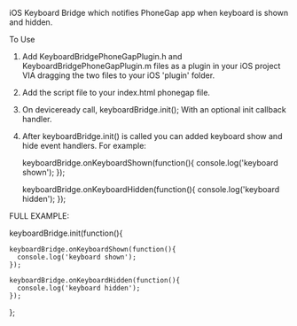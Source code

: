 iOS Keyboard Bridge which notifies PhoneGap app when keyboard is shown and hidden.

To Use

1) Add KeyboardBridgePhoneGapPlugin.h and KeyboardBridgePhoneGapPlugin.m files as a plugin in your iOS project VIA dragging the two files to
your iOS 'plugin' folder.

2) Add the script file to your index.html phonegap file. <script type="text/javascript" charset="utf-8" src="keyboardBridge.js"></script>

3) On deviceready call, keyboardBridge.init(); With an optional init callback handler.

4) After keyboardBridge.init() is called you can added keyboard show and hide event handlers.
For example:

      keyboardBridge.onKeyboardShown(function(){
        console.log('keyboard shown');
      });

      keyboardBridge.onKeyboardHidden(function(){
        console.log('keyboard hidden');
      });

FULL EXAMPLE:

keyboardBridge.init(function(){

    keyboardBridge.onKeyboardShown(function(){
      console.log('keyboard shown');
    });

    keyboardBridge.onKeyboardHidden(function(){
      console.log('keyboard hidden');
    });
};